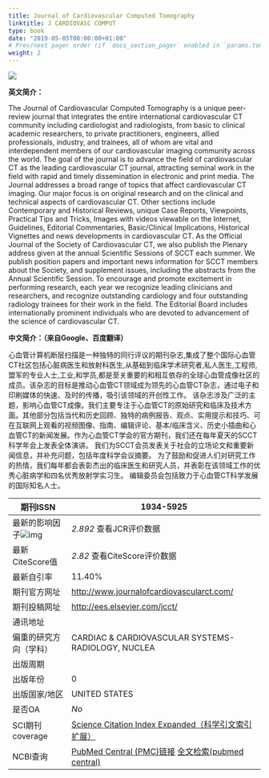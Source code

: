 ```yaml
---
title: Journal of Cardiovascular Computed Tomography
linktitle: J CARDIOVASC COMPUT
type: book
date: "2019-05-05T00:00:00+01:00"
# Prev/next pager order (if `docs_section_pager` enabled in `params.toml`)
weight: 2
---
```

![](https://i.loli.net/2021/03/13/CoeIZwqvNciVTy1.jpg)

**英文简介：**

The Journal of Cardiovascular Computed Tomography is a unique peer-review journal that integrates the entire international cardiovascular CT community including cardiologist and radiologists, from basic to clinical academic researchers, to private practitioners, engineers, allied professionals, industry, and trainees, all of whom are vital and interdependent members of our cardiovascular imaging community across the world. The goal of the journal is to advance the field of cardiovascular CT as the leading cardiovascular CT journal, attracting seminal work in the field with rapid and timely dissemination in electronic and print media. The Journal addresses a broad range of topics that affect cardiovascular CT imaging. Our major focus is on original research and on the clinical and technical aspects of cardiovascular CT. Other sections include Contemporary and Historical Reviews, unique Case Reports, Viewpoints, Practical Tips and Tricks, Images with videos viewable on the Internet, Guidelines, Editorial Commentaries, Basic/Clinical Implications, Historical Vignettes and news developments in cardiovascular CT. As the Official Journal of the Society of Cardiovascular CT, we also publish the Plenary address given at the annual Scientific Sessions of SCCT each summer. We publish position papers and important news information for SCCT members about the Society, and supplement issues, including the abstracts from the Annual Scientific Session. To encourage and promote excitement in performing research, each year we recognize leading clinicians and researchers, and recognize outstanding cardiology and four outstanding radiology trainees for their work in the field. The Editorial Board includes internationally prominent individuals who are devoted to advancement of the science of cardiovascular CT.

**中文简介：（来自Google、百度翻译）**

心血管计算机断层扫描是一种独特的同行评议的期刊杂志,集成了整个国际心血管CT社区包括心脏病医生和放射科医生,从基础到临床学术研究者,私人医生,工程师,盟军的专业人士,工业,和学员,都是至关重要的和相互依存的全球心血管成像社区的成员。该杂志的目标是推动心血管CT领域成为领先的心血管CT杂志，通过电子和印刷媒体的快速、及时的传播，吸引该领域的开创性工作。 该杂志涉及广泛的主题，影响心血管CT成像。我们主要专注于心血管CT的原始研究和临床及技术方面。其他部分包括当代和历史回顾、独特的病例报告、观点、实用提示和技巧、可在互联网上观看的视频图像、指南、编辑评论、基本/临床含义、历史小插曲和心血管CT的新闻发展。作为心血管CT学会的官方期刊，我们还在每年夏天的SCCT科学年会上发表全体演讲。 我们为SCCT会员发表关于社会的立场论文和重要新闻信息，并补充问题，包括年度科学会议摘要。 为了鼓励和促进人们对研究工作的热情，我们每年都会表彰杰出的临床医生和研究人员，并表彰在该领域工作的优秀心脏病学和四名优秀放射学实习生。 编辑委员会包括致力于心血管CT科学发展的国际知名人士。

| 期刊ISSN                                                     | 1934-5925                                                    |
| ------------------------------------------------------------ | ------------------------------------------------------------ |
| 最新的影响因子![img](https://www.shengsci.com/static/index/images/latest.png) | *2.892* 查看JCR评价数据                                      |
| 最新CiteScore值                                              | *2.82* 查看CiteScore评价数据                                 |
| 最新自引率                                                   | 11.40%                                                       |
| 期刊官方网址                                                 | http://www.journalofcardiovascularct.com/                    |
| 期刊投稿网址                                                 | http://ees.elsevier.com/jcct/                                |
| 通讯地址                                                     |                                                              |
| 偏重的研究方向（学科）                                       | CARDIAC & CARDIOVASCULAR SYSTEMS-RADIOLOGY, NUCLEA           |
| 出版周期                                                     |                                                              |
| 出版年份                                                     | 0                                                            |
| 出版国家/地区                                                | UNITED STATES                                                |
| 是否OA                                                       | *No*                                                         |
| SCI期刊coverage                                              | [Science Citation Index Expanded（科学引文索引扩展）](http://mjl.clarivate.com/cgi-bin/jrnlst/jlresults.cgi?PC=D&ISSN=1934-5925) |
| NCBI查询                                                     | [PubMed Central (PMC)链接](http://www.ncbi.nlm.nih.gov/nlmcatalog?term=1934-5925[ISSN]) [全文检索(pubmed central)](http://www.ncbi.nlm.nih.gov/pmc?term=1934-5925) |